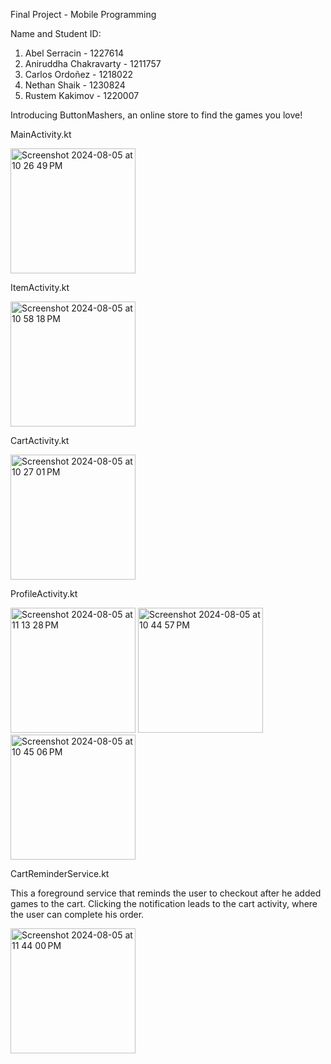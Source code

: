 Final Project - Mobile Programming

Name and Student ID:

1. Abel Serracin - 1227614
2. Aniruddha Chakravarty - 1211757
3. Carlos Ordoñez - 1218022
4. Nethan Shaik - 1230824
5. Rustem Kakimov - 1220007

Introducing ButtonMashers, an online store to find the games you love!

MainActivity.kt

<img width="200" alt="Screenshot 2024-08-05 at 10 26 49 PM" src="https://github.com/user-attachments/assets/d5e13374-fadd-4d53-8f91-bca2cd7601b6">

ItemActivity.kt

<img width="200" alt="Screenshot 2024-08-05 at 10 58 18 PM" src="https://github.com/user-attachments/assets/afbfe86e-a99a-4107-ae00-07be93320609">

CartActivity.kt

<img width="200" alt="Screenshot 2024-08-05 at 10 27 01 PM" src="https://github.com/user-attachments/assets/b5029e9d-4e51-46cc-97b3-0f083c9995ef">

ProfileActivity.kt

<img width="200" alt="Screenshot 2024-08-05 at 11 13 28 PM" src="https://github.com/user-attachments/assets/fe62d017-e14d-4941-b927-27aca8b2aafb">
<img width="200" alt="Screenshot 2024-08-05 at 10 44 57 PM" src="https://github.com/user-attachments/assets/5a771edb-d01d-416e-9393-282c2687e899">
<img width="200" alt="Screenshot 2024-08-05 at 10 45 06 PM" src="https://github.com/user-attachments/assets/d1cf52da-ba42-4f45-a347-ab51278ee2d7">

CartReminderService.kt 

This a foreground service that reminds the user to checkout after he added games to the cart. Clicking the notification leads to the cart activity, where the user can complete his order.

<img width="200" alt="Screenshot 2024-08-05 at 11 44 00 PM" src="https://github.com/user-attachments/assets/7902236d-959d-4441-9b0a-07a0b8f3010e">









